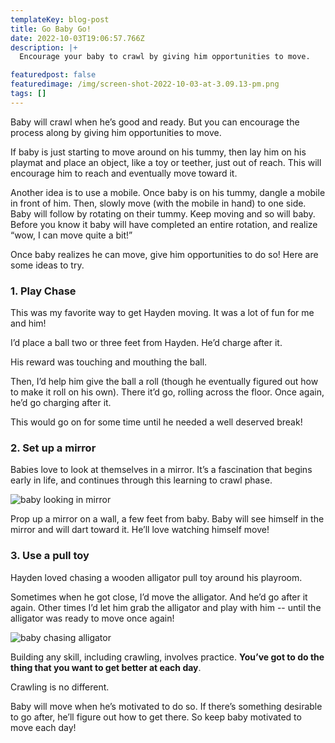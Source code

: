 ```yaml
---
templateKey: blog-post
title: Go Baby Go!
date: 2022-10-03T19:06:57.766Z
description: |+
  Encourage your baby to crawl by giving him opportunities to move. 

featuredpost: false
featuredimage: /img/screen-shot-2022-10-03-at-3.09.13-pm.png
tags: []
---
```

Baby will crawl when he’s good and ready. But you can encourage the process along by giving him opportunities to move.

If baby is just starting to move around on his tummy, then lay him on his playmat and place an object, like a toy or teether, just out of reach. This will encourage him to reach and eventually move toward it. 

Another idea is to use a mobile. Once baby is on his tummy, dangle a mobile in front of him. Then, slowly move (with the mobile in hand) to one side. Baby will follow by rotating on their tummy. Keep moving and so will baby. Before you know it baby will have completed an entire rotation, and realize “wow, I can move quite a bit!”

Once baby realizes he can move, give him opportunities to do so! Here are some ideas to try.

### **1﻿. Play Chase**

This was my favorite way to get Hayden moving. It was a lot of fun for me and him! 

I’d place a ball two or three feet from Hayden. He’d charge after it. 

His reward was touching and mouthing the ball.

Then, I’d help him give the ball a roll (though he eventually figured out how to make it roll on his own). There it’d go, rolling across the floor. Once again, he’d go charging after it. 

This would go on for some time until he needed a well deserved break!

### **2. Set up a mirror**

Babies love to look at themselves in a mirror. It’s a fascination that begins early in life, and continues through this learning to crawl phase. 

![baby looking in mirror](/img/img_9272.jpeg)

Prop up a mirror on a wall, a few feet from baby. Baby will see himself in the mirror and will dart toward it. He’ll love watching himself move!

### **3. Use a pull toy**

Hayden loved chasing a wooden alligator pull toy around his playroom.

Sometimes when he got close, I’d move the alligator. And he’d go after it again. Other times I’d let him grab the alligator and play with him -- until the alligator was ready to move once again!

![baby chasing alligator](/img/img_7274.jpeg)

Building any skill, including crawling, involves practice. **You’ve got to do the thing that you want to get better at each day**. 

Crawling is no different. 

Baby will move when he’s motivated to do so. If there’s something desirable to go after, he’ll figure out how to get there. So keep baby motivated to move each day!